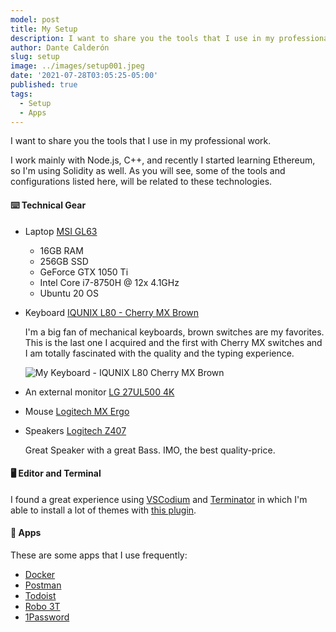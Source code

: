 ```yaml
---
model: post
title: My Setup
description: I want to share you the tools that I use in my professional work.
author: Dante Calderón
slug: setup
image: ../images/setup001.jpeg
date: '2021-07-28T03:05:25-05:00'
published: true
tags:
  - Setup
  - Apps
---
```


I want to share you the tools that I use in my professional work.

I work mainly with Node.js, C++, and recently I started learning Ethereum, so I'm using Solidity as well. As you will see, some of the tools and configurations listed here, will be related to these technologies.

#### ⌨️ Technical Gear

* Laptop [MSI GL63](https://www.amazon.com/gp/product/B081ZB1Z92/ref=as_li_qf_asin_il_tl?ie=UTF8&tag=dantecalderon-20&creative=9325&linkCode=as2&creativeASIN=B081ZB1Z92&linkId=34903f1edfd81c58eb12fb8bd3078998)
  - 16GB RAM
  - 256GB SSD
  - GeForce GTX 1050 Ti
  - Intel Core i7-8750H @ 12x 4.1GHz
  - Ubuntu 20 OS

* Keyboard [IQUNIX L80 - Cherry MX Brown](https://iqunix.store/collections/80-series/products/iqunix-l80-formula-typing-wireless-mechanical-keyboard?variant=32620690178108)

  I'm a big fan of mechanical keyboards, brown switches are my favorites. This is the last one I acquired and the first with Cherry MX switches and I am totally fascinated with the quality and the typing experience.

  ![My Keyboard - IQUNIX L80 Cherry MX Brown](../images/iqunix_l80.png)

* An external monitor [LG 27UL500 4K](https://www.amazon.com/gp/product/B07PGL2WVS/ref=as_li_qf_asin_il_tl?ie=UTF8&tag=dantecalderon-20&creative=9325&linkCode=as2&creativeASIN=B07PGL2WVS&linkId=3a8f2d0b3f2ecc9c15ca703276f43bf6)
* Mouse [Logitech MX Ergo](https://www.amazon.com/gp/product/B0753P1GTS/ref=as_li_qf_asin_il_tl?ie=UTF8&tag=dantecalderon-20&creative=9325&linkCode=as2&creativeASIN=B0753P1GTS&linkId=746b86c3166463ffe8bd223c7c3f195c)

* Speakers [Logitech Z407](https://www.amazon.com/Logitech-Bluetooth-Computer-Subwoofer-Immersive/dp/B0877BPCJM/ref=sr_1_1?crid=1S6NFT8JZ3DKX&keywords=z407&qid=1652493958&sprefix=z407%2Caps%2C226&sr=8-1)
  
  Great Speaker with a great Bass. IMO, the best quality-price.
#### 🖥 Editor and Terminal

I found a great experience using [VSCodium](https://vscodium.com/) and [Terminator](https://terminator-gtk3.readthedocs.io/en/latest/index.html) in which I'm able to install a lot of themes with [this plugin](https://github.com/EliverLara/terminator-themes).

#### 📱 Apps

These are some apps that I use frequently:

* [Docker](https://www.docker.com/)
* [Postman](https://www.postman.com/)
* [Todoist](https://todoist.com/)
* [Robo 3T](https://robomongo.org/)
* [1Password](https://1password.com/)
